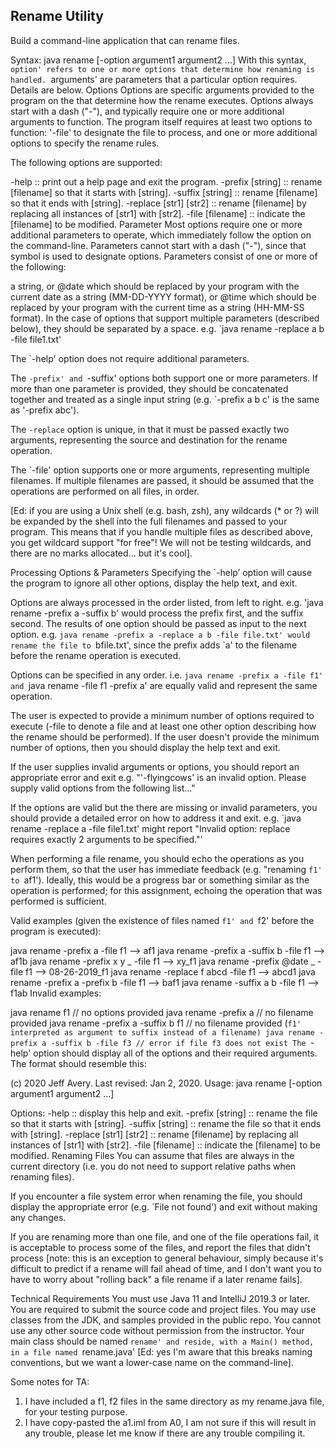 ## Rename Utility
Build a command-line application that can rename files.

Syntax:
java rename [-option argument1 argument2 ...]
With this syntax, `option' refers to one or more options that determine how renaming is handled. `arguments' are parameters that a particular option requires. Details are below.
Options
Options are specific arguments provided to the program on the that determine how the rename executes. Options always start with a dash ("-"), and typically require one or more additional arguments to function. The program itself requires at least two options to function: '-file' to designate the file to process, and one or more additional options to specify the rename rules.

The following options are supported:

  -help                     :: print out a help page and exit the program.
  -prefix [string]          :: rename [filename] so that it starts with [string]. 
  -suffix [string]          :: rename [filename] so that it ends with [string]. 
  -replace [str1] [str2]    :: rename [filename] by replacing all instances of [str1] with [str2]. 
  -file [filename]          :: indicate the [filename] to be modified.
Parameter
Most options require one or more additional parameters to operate, which immediately follow the option on the command-line. Parameters cannot start with a dash ("-"), since that symbol is used to designate options. Parameters consist of one or more of the following:

a string, or
@date which should be replaced by your program with the current date as a string (MM-DD-YYYY format), or
@time which should be replaced by your program with the current time as a string (HH-MM-SS format).
In the case of options that support multiple parameters (described below), they should be separated by a space. e.g. `java rename -replace a b -file file1.txt'

The `-help' option does not require additional parameters.

The `-prefix' and `-suffix' options both support one or more parameters. If more than one parameter is provided, they should be concatenated together and treated as a single input string (e.g. `-prefix a b c' is the same as '-prefix abc').

The `-replace` option is unique, in that it must be passed exactly two arguments, representing the source and destination for the rename operation.

The `-file' option supports one or more arguments, representing multiple filenames. If multiple filenames are passed, it should be assumed that the operations are performed on all files, in order.

[Ed: if you are using a Unix shell (e.g. bash, zsh), any wildcards (* or ?) will be expanded by the shell into the full filenames and passed to your program. This means that if you handle multiple files as described above, you get wildcard support "for free"! We will not be testing wildcards, and there are no marks allocated... but it's cool].

Processing Options & Parameters
Specifying the `-help’ option will cause the program to ignore all other options, display the help text, and exit.

Options are always processed in the order listed, from left to right. e.g. 'java rename -prefix a -suffix b' would process the prefix first, and the suffix second. The results of one option should be passed as input to the next option. e.g. `java rename -prefix a -replace a b -file file.txt' would rename the file to `bfile.txt', since the prefix adds `a' to the filename before the rename operation is executed.

Options can be specified in any order. i.e. `java rename -prefix a -file f1' and `java rename -file f1 -prefix a' are equally valid and represent the same operation.

The user is expected to provide a minimum number of options required to execute (-file to denote a file and at least one other option describing how the rename should be performed). If the user doesn't provide the minimum number of options, then you should display the help text and exit.

If the user supplies invalid arguments or options, you should report an appropriate error and exit e.g. "'-flyingcows' is an invalid option. Please supply valid options from the following list..."

If the options are valid but the there are missing or invalid parameters, you should provide a detailed error on how to address it and exit. e.g. `java rename -replace a -file file1.txt' might report "Invalid option: replace requires exactly 2 arguments to be specified."'

When performing a file rename, you should echo the operations as you perform them, so that the user has immediate feedback (e.g. "renaming `f1' to `af1'). Ideally, this would be a progress bar or something similar as the operation is performed; for this assignment, echoing the operation that was performed is sufficient.

Valid examples (given the existence of files named `f1' and `f2' before the program is executed):

java rename -prefix a -file f1 —> af1
java rename -prefix a -suffix b -file f1 —> af1b
java rename -prefix x y _ -file f1 —> xy_f1
java rename -prefix @date _ -file f1 —> 08-26-2019_f1
java rename -replace f abcd -file f1 —> abcd1
java rename -prefix a -prefix b -file f1 —> baf1
java rename -suffix a b -file f1 —> f1ab
Invalid examples:

java rename f1 // no options provided
java rename -prefix a // no filename provided
java rename -prefix a -suffix b f1 // no filename provided (`f1' interpreted as argument to suffix instead of a filename)
java rename -prefix a -suffix b -file f3 // error if file f3 does not exist
The `-help' option should display all of the options and their required arguments. The format should resemble this:

  (c) 2020 Jeff Avery. Last revised: Jan 2, 2020.
  Usage: java rename [-option argument1 argument2 ...]

  Options:
  -help                   :: display this help and exit.
  -prefix [string]        :: rename the file so that it starts with [string].
  -suffix [string]        :: rename the file so that it ends with [string]. 
  -replace [str1] [str2]  :: rename [filename] by replacing all instances of [str1] with [str2]. 
  -file [filename]        :: indicate the [filename] to be modified. 
Renaming Files
You can assume that files are always in the current directory (i.e. you do not need to support relative paths when renaming files).

If you encounter a file system error when renaming the file, you should display the appropriate error (e.g. `File not found') and exit without making any changes.

If you are renaming more than one file, and one of the file operations fail, it is acceptable to process some of the files, and report the files that didn't process [note: this is an exception to general behaviour, simply because it's difficult to predict if a rename will fail ahead of time, and I don't want you to have to worry about "rolling back" a file rename if a later rename fails].

Technical Requirements
You must use Java 11 and IntelliJ 2019.3 or later. You are required to submit the source code and project files.
You may use classes from the JDK, and samples provided in the public repo. You cannot use any other source code without permission from the instructor.
Your main class should be named `rename' and reside, with a Main() method, in a file named `rename.java' [Ed: yes I'm aware that this breaks naming conventions, but we want a lower-case name on the command-line].



Some notes for TA:

1. I have included a f1, f2 files in the same directory as my rename.java file, for your testing purpose.
2. I have copy-pasted the a1.iml from A0, I am not sure if this will result in any trouble, please let me know if there are any trouble compiling it. 
